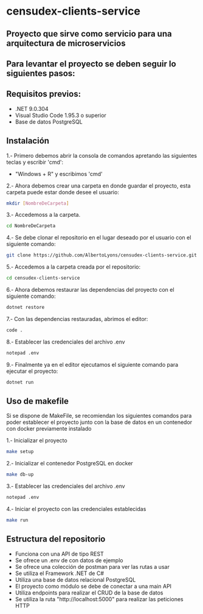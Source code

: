 # censudex-clients-service
## Proyecto que sirve como servicio para una arquitectura de microservicios
## Para levantar el proyecto se deben seguir lo siguientes pasos:

## Requisitos previos:
- .NET 9.0.304
- Visual Studio Code 1.95.3 o superior
- Base de datos PostgreSQL

## Instalación
1.- Primero debemos abrir la consola de comandos apretando las siguientes teclas y escribir 'cmd':

- "Windows + R" y escribimos 'cmd'

2.- Ahora debemos crear una carpeta en donde guardar el proyecto, esta carpeta puede estar donde desee el usuario:
```bash
mkdir [NombreDeCarpeta]
```
3.- Accedemoss a la carpeta.
```bash
cd NombreDeCarpeta
```
4.- Se debe clonar el repositorio en el lugar deseado por el usuario con el siguiente comando:
```bash
git clone https://github.com/AlbertoLyons/censudex-clients-service.git
```
5.- Accedemos a la carpeta creada por el repositorio:
```bash
cd censudex-clients-service
```
6.- Ahora debemos restaurar las dependencias del proyecto con el siguiente comando:
```bash
dotnet restore
```
7.- Con las dependencias restauradas, abrimos el editor:
```bash
code .
```
8.- Establecer las credenciales del archivo .env
```bash
notepad .env
```
9.- Finalmente ya en el editor ejecutamos el siguiente comando para ejecutar el proyecto:
```bash
dotnet run
```
## Uso de makefile
Si se dispone de MakeFile, se recomiendan los siguientes comandos para poder establecer el proyecto junto con la base de datos en un contenedor con docker previamente instalado

1.- Inicializar el proyecto
```bash
make setup
```
2.- Inicializar el contenedor PostgreSQL en docker
```bash
make db-up
```
3.- Establecer las credenciales del archivo .env
```bash
notepad .env
```
4.- Iniciar el proyecto con las credenciales establecidas
```bash
make run
```

## Estructura del repositorio
- Funciona con una API de tipo REST
- Se ofrece un .env de con datos de ejemplo
- Se ofrece una colección de postman para ver las rutas a usar
- Se utiliza el Framework .NET de C#
- Utiliza una base de datos relacional PostgreSQL
- El proyecto como módulo se debe de conectar a una main API
- Utiliza endpoints para realizar el CRUD de la base de datos
- Se utiliza la ruta "http://localhost:5000" para realizar las peticiones HTTP
